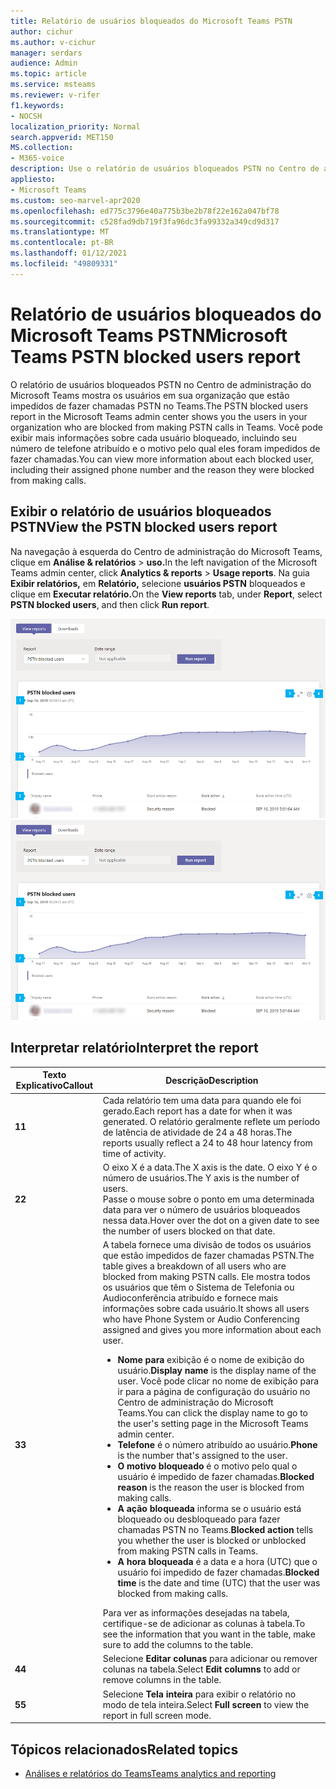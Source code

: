 ```yaml
---
title: Relatório de usuários bloqueados do Microsoft Teams PSTN
author: cichur
ms.author: v-cichur
manager: serdars
audience: Admin
ms.topic: article
ms.service: msteams
ms.reviewer: v-rifer
f1.keywords:
- NOCSH
localization_priority: Normal
search.appverid: MET150
MS.collection:
- M365-voice
description: Use o relatório de usuários bloqueados PSTN no Centro de administração do Microsoft Teams para obter uma visão geral dos usuários do Teams da sua organização que estão impedidos de fazer chamadas PSTN.
appliesto:
- Microsoft Teams
ms.custom: seo-marvel-apr2020
ms.openlocfilehash: ed775c3796e40a775b3be2b78f22e162a047bf78
ms.sourcegitcommit: c528fad9db719f3fa96dc3fa99332a349cd9d317
ms.translationtype: MT
ms.contentlocale: pt-BR
ms.lasthandoff: 01/12/2021
ms.locfileid: "49809331"
---
```

# <a name="microsoft-teams-pstn-blocked-users-report"></a><span data-ttu-id="e5bf8-103">Relatório de usuários bloqueados do Microsoft Teams PSTN</span><span class="sxs-lookup"><span data-stu-id="e5bf8-103">Microsoft Teams PSTN blocked users report</span></span>

<span data-ttu-id="e5bf8-104">O relatório de usuários bloqueados PSTN no Centro de administração do Microsoft Teams mostra os usuários em sua organização que estão impedidos de fazer chamadas PSTN no Teams.</span><span class="sxs-lookup"><span data-stu-id="e5bf8-104">The PSTN blocked users report in the Microsoft Teams admin center shows you the users in your organization who are blocked from making PSTN calls in Teams.</span></span> <span data-ttu-id="e5bf8-105">Você pode exibir mais informações sobre cada usuário bloqueado, incluindo seu número de telefone atribuído e o motivo pelo qual eles foram impedidos de fazer chamadas.</span><span class="sxs-lookup"><span data-stu-id="e5bf8-105">You can view more information about each blocked user, including their assigned phone number and the reason they were blocked from making calls.</span></span>

## <a name="view-the-pstn-blocked-users-report"></a><span data-ttu-id="e5bf8-106">Exibir o relatório de usuários bloqueados PSTN</span><span class="sxs-lookup"><span data-stu-id="e5bf8-106">View the PSTN blocked users report</span></span>

<span data-ttu-id="e5bf8-107">Na navegação à esquerda do Centro de administração do Microsoft Teams, clique em **Análise & relatórios**  >  **uso.**</span><span class="sxs-lookup"><span data-stu-id="e5bf8-107">In the left navigation of the Microsoft Teams admin center, click **Analytics & reports** > **Usage reports**.</span></span> <span data-ttu-id="e5bf8-108">Na guia **Exibir relatórios,** em **Relatório,** selecione **usuários PSTN** bloqueados e clique em **Executar relatório.**</span><span class="sxs-lookup"><span data-stu-id="e5bf8-108">On the **View reports** tab, under **Report**, select **PSTN blocked users**, and then click **Run report**.</span></span>

<span data-ttu-id="e5bf8-109">![Captura de tela do relatório de usuários PSTN bloqueados no centro de administração](../media/teams-reports-pstn-blocked-users-with-callouts.png "Captura de tela do relatório de usuários PSTN bloqueados no Centro de administração do Microsoft Teams com números de chamada")</span><span class="sxs-lookup"><span data-stu-id="e5bf8-109">![Screenshot of the PSTN blocked users report report in the admin center](../media/teams-reports-pstn-blocked-users-with-callouts.png "Screenshot of the PSTN blocked users report in the Microsoft Teams admin center with numbered callouts")</span></span>

## <a name="interpret-the-report"></a><span data-ttu-id="e5bf8-110">Interpretar relatório</span><span class="sxs-lookup"><span data-stu-id="e5bf8-110">Interpret the report</span></span>

|<span data-ttu-id="e5bf8-111">Texto Explicativo</span><span class="sxs-lookup"><span data-stu-id="e5bf8-111">Callout</span></span> |<span data-ttu-id="e5bf8-112">Descrição</span><span class="sxs-lookup"><span data-stu-id="e5bf8-112">Description</span></span>  |
|--------|-------------|
|<span data-ttu-id="e5bf8-113">**1**</span><span class="sxs-lookup"><span data-stu-id="e5bf8-113">**1**</span></span>   |<span data-ttu-id="e5bf8-114">Cada relatório tem uma data para quando ele foi gerado.</span><span class="sxs-lookup"><span data-stu-id="e5bf8-114">Each report has a date for when it was generated.</span></span> <span data-ttu-id="e5bf8-115">O relatório geralmente reflete um período de latência de atividade de 24 a 48 horas.</span><span class="sxs-lookup"><span data-stu-id="e5bf8-115">The reports usually reflect a 24 to 48 hour latency from time of activity.</span></span> |
|<span data-ttu-id="e5bf8-116">**2**</span><span class="sxs-lookup"><span data-stu-id="e5bf8-116">**2**</span></span>   |<span data-ttu-id="e5bf8-117">O eixo X é a data.</span><span class="sxs-lookup"><span data-stu-id="e5bf8-117">The X axis is the date.</span></span> <span data-ttu-id="e5bf8-118">O eixo Y é o número de usuários.</span><span class="sxs-lookup"><span data-stu-id="e5bf8-118">The Y axis is the number of users.</span></span> <br><span data-ttu-id="e5bf8-119">Passe o mouse sobre o ponto em uma determinada data para ver o número de usuários bloqueados nessa data.</span><span class="sxs-lookup"><span data-stu-id="e5bf8-119">Hover over the dot on a given date to see the number of users blocked on that date.</span></span> |
|<span data-ttu-id="e5bf8-120">**3**</span><span class="sxs-lookup"><span data-stu-id="e5bf8-120">**3**</span></span>   |<span data-ttu-id="e5bf8-121">A tabela fornece uma divisão de todos os usuários que estão impedidos de fazer chamadas PSTN.</span><span class="sxs-lookup"><span data-stu-id="e5bf8-121">The table gives a breakdown of all users who are blocked from making PSTN calls.</span></span>  <span data-ttu-id="e5bf8-122">Ele mostra todos os usuários que têm o Sistema de Telefonia ou Audioconferência atribuído e fornece mais informações sobre cada usuário.</span><span class="sxs-lookup"><span data-stu-id="e5bf8-122">It shows all users who have Phone System or Audio Conferencing assigned and gives you more information about each user.</span></span> <ul><li><span data-ttu-id="e5bf8-123">**Nome para** exibição é o nome de exibição do usuário.</span><span class="sxs-lookup"><span data-stu-id="e5bf8-123">**Display name** is the display name of the user.</span></span> <span data-ttu-id="e5bf8-124">Você pode clicar no nome de exibição para ir para a página de configuração do usuário no Centro de administração do Microsoft Teams.</span><span class="sxs-lookup"><span data-stu-id="e5bf8-124">You can click the display name to go to the user's setting page in the Microsoft Teams admin center.</span></span> </li> <li><span data-ttu-id="e5bf8-125">**Telefone** é o número atribuído ao usuário.</span><span class="sxs-lookup"><span data-stu-id="e5bf8-125">**Phone** is the number that's assigned to the user.</span></span></li> <li><span data-ttu-id="e5bf8-126">**O motivo bloqueado** é o motivo pelo qual o usuário é impedido de fazer chamadas.</span><span class="sxs-lookup"><span data-stu-id="e5bf8-126">**Blocked reason** is the reason the user is blocked from making calls.</span></span></li><li><span data-ttu-id="e5bf8-127">**A ação bloqueada**  informa se o usuário está bloqueado ou desbloqueado para fazer chamadas PSTN no Teams.</span><span class="sxs-lookup"><span data-stu-id="e5bf8-127">**Blocked action**  tells you whether the user is blocked or unblocked from making PSTN calls in Teams.</span></span></li> <li><span data-ttu-id="e5bf8-128">**A hora bloqueada** é a data e a hora (UTC) que o usuário foi impedido de fazer chamadas.</span><span class="sxs-lookup"><span data-stu-id="e5bf8-128">**Blocked time** is the date and time (UTC) that the user was blocked from making calls.</span></span></li></li> </ul><span data-ttu-id="e5bf8-129">Para ver as informações desejadas na tabela, certifique-se de adicionar as colunas à tabela.</span><span class="sxs-lookup"><span data-stu-id="e5bf8-129">To see the information that you want in the table, make sure to add the columns to the table.</span></span> |
|<span data-ttu-id="e5bf8-130">**4**</span><span class="sxs-lookup"><span data-stu-id="e5bf8-130">**4**</span></span>   |<span data-ttu-id="e5bf8-131">Selecione **Editar colunas** para adicionar ou remover colunas na tabela.</span><span class="sxs-lookup"><span data-stu-id="e5bf8-131">Select **Edit columns** to add or remove columns in the table.</span></span>|
|<span data-ttu-id="e5bf8-132">**5**</span><span class="sxs-lookup"><span data-stu-id="e5bf8-132">**5**</span></span>   |<span data-ttu-id="e5bf8-133">Selecione **Tela inteira** para exibir o relatório no modo de tela inteira.</span><span class="sxs-lookup"><span data-stu-id="e5bf8-133">Select **Full screen** to view the report in full screen mode.</span></span>|

## <a name="related-topics"></a><span data-ttu-id="e5bf8-134">Tópicos relacionados</span><span class="sxs-lookup"><span data-stu-id="e5bf8-134">Related topics</span></span>

- [<span data-ttu-id="e5bf8-135">Análises e relatórios do Teams</span><span class="sxs-lookup"><span data-stu-id="e5bf8-135">Teams analytics and reporting</span></span>](teams-reporting-reference.md)